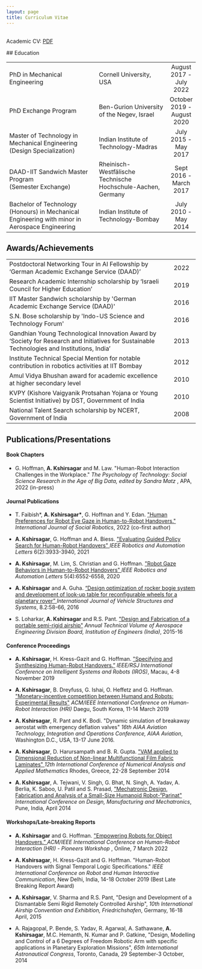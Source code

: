 ```yaml
---
layout: page
title: Curriculum Vitae
---
```

<p>
<!-- Inspiration:<em> Look at the sky. We are not alone. The whole universe is friendly to us and conspires only to give the best to those who dream and work. - A.P.J. Abdul Kalam</em> -->
<br>
Academic CV: <a href="/public/alap_kshirsagar_CV.pdf"> PDF </a>
</p>
## Education
<table>
<tr>
  <td>PhD in Mechanical Engineering </td>
  <td>Cornell University, USA</td>
  <td width="15%" align="center">August 2017 - <br> July 2022 </td>
</tr>
<tr>
  <td>PhD Exchange Program </td>
  <td>Ben-Gurion University of the Negev, Israel</td>
  <td width="15%" align="center">October 2019 - <br> August 2020 </td>
</tr>
 <tr>
   <td>Master of Technology in Mechanical Engineering <br>(Design Specialization) </td>
   <td>Indian Institute of Technology-Madras</td>
   <td width="15%" align="center">July 2015 - <br> May 2017 </td>
 </tr>
 <tr>
   <td>DAAD-IIT Sandwich Master Program <br >(Semester Exchange)</td>
   <td>Rheinisch-Westfälische Technische Hochschule-Aachen, Germany</td>
   <td align="center">Sept 2016 - <br>March 2017 </td>
 </tr>
 <tr>
   <td>Bachelor of Technology (Honours) in Mechanical Engineering with minor in Aerospace Engineering</td>
   <td>Indian Institute of Technology-Bombay</td>
   <td align="center">July 2010 - <br> May 2014 </td>
 </tr>
</table>

## Awards/Achievements
<table>
<tr>
  <td>Postdoctoral Networking Tour in AI Fellowship by ‘German Academic Exchange Service (DAAD)’ </td>
  <td width="15%" align="center">2022</td>
</tr>
<tr>
  <td>Research Academic Internship scholarship by ‘Israeli Council for Higher Education’ </td>
  <td width="15%" align="center">2019</td>
</tr>
 <tr>
   <td>IIT Master Sandwich scholarship by 'German Academic Exchange Service (DAAD)' </td>
   <td width="15%" align="center">2016</td>
 </tr>
 <tr>
   <td>S.N. Bose scholarship by 'Indo-US Science and Technology Forum'</td>
   <td align="center">2016</td>
 </tr>
 <tr>
   <td>Gandhian Young Technological Innovation Award by ‘Society for Research and Initiatives for Sustainable Technologies and Institutions, India’</td>
   <td align="center">2013</td>
 </tr>
 <tr>
   <td>Institute Technical Special Mention for notable contribution in robotics activities at IIT Bombay</td>
   <td align="center">2012 </td>
 </tr>
 <tr>
   <td>Amul Vidya Bhushan award for academic excellence at higher secondary level </td>
   <td align="center">2010</td>
 </tr>
 <tr>
   <td>KVPY (Kishore Vaigyanik Protsahan Yojana or Young Scientist Initiative) by DST, Government of India</td>
   <td align="center">2010 </td>
 </tr>
 <tr>
   <td>National Talent Search scholarship by NCERT, Government of India</td>
   <td align="center">2008 </td>
 </tr>
</table>


<!-- ## Research Experience
<table>
 <tr>
   <td>Master's Thesis, Institut für Getriebetechnik und Maschinendynamik, RWTH Aachen <br><em> Topic: iGPS based motion control of robotic manipulator using Robot Operating System (ROS) </em> </td>
   <td width="15%" align="center">Sept 2016 - <br>March 2017</td>
 </tr>
 <tr>
   <td>Visiting Student Researcher, Mechanical Systems Control Lab, UC Berkeley <br><em> Topic: Robotic manipulation of deformable objects </em></td>
   <td align="center">May 2016 - <br>July 2016</td>
 </tr>
 <tr>
   <td>Junior Research Fellow, Lighter-Than-Air Systerms Lab, IIT Bombay <br><em> Project-1 topic: Trajectory simulation of breakaway aerostat </em>
   <br><em> Project-2 topic: Development of a dismantle-able semi rigid airship </em></td>
   <td align="center">Sept 2014 - <br>June 2015 </td>
 </tr>
 <tr>
   <td>B.Tech. Project, Mechanical Engineering Department, IIT Bombay <br><em> Topic: Design Optimization and motion dynamics of Mobility System for Mars Rover </em></td>
   <td align="center">Aug 2013 - <br>Apr 2014 </td>
 </tr>
 <tr>
   <td>Undergraduate Research Intern, Nonlinear Multifunctional Composites Analysis and Design Lab, IISc Bangalore <br><em> Topic: Variational Asymptotic Method based modelling of Film-Fabric Laminates </em></td>
   <td align="center">May 2013 - <br>July 2013 </td>
 </tr>
 <tr>
   <td>Student Investigator, Rural Technology Advancement Group, IIT Bombay<br><em> Topic: Design of Fabric Cutting Machine for Mat-making Handlooms </em></td>
   <td align="center">Jan 2012 - <br>Nov 2013 </td>
 </tr>
</table> -->


## Publications/Presentations
#### Book Chapters
* G. Hoffman, <b>A. Kshirsagar</b> and M. Law. "Human-Robot Interaction Challenges in the Workplace." <i>The Psychology of Technology: Social Science Research in the Age of Big Data, edited by Sandra Matz </i>, APA, 2022 (in-press)

#### Journal Publications
* T. Faibish*, <b>A. Kshirsagar*</b>, G. Hoffman and Y. Edan. <a href = "https://link.springer.com/article/10.1007/s12369-021-00836-z"> "Human Preferences for Robot Eye Gaze in Human-to-Robot Handovers." </a> <i>International Journal of Social Robotics</i>, 2022 (co-first author)

* <b>A. Kshirsagar</b>, G. Hoffman and A. Biess. <a href ="https://ieeexplore.ieee.org/document/9381633"> "Evaluating Guided Policy Search for Human-Robot Handovers" </a> <i>IEEE Robotics and Automation Letters</i> 6(2):3933-3940, 2021

* <b>A. Kshirsagar</b>, M. Lim, S. Christian and G. Hoffman. <a href="https://ieeexplore.ieee.org/document/9165096"> "Robot Gaze Behaviors in Human-to-Robot Handovers" </a> <i>IEEE Robotics and Automation Letters</i> 5(4):6552-6558, 2020

* <b>A. Kshirsagar</b> and A. Guha. <a href="http://maftree.org/eja/index.php/ijvss/article/view/426"> “Design optimization of rocker bogie system and development of look-up table for reconfigurable wheels for a planetary rover” </a> <i>International Journal of Vehicle Structures and Systems</i>, 8.2:58-66, 2016

* S. Loharkar, <b>A. Kshirsagar</b> and R.S. Pant. <a href="https://www.ieindia.org/webui/ajax/Downloads/WebUI_PDF/Technical_Volume_Pdf/ATV_ASDB.pdf#page=47"> "Design and Fabrication of a portable semi-rigid airship"</a> <i>Annual Technical Volume of Aerospace Engineering Division Board, Institution of Engineers (India)</i>, 2015-16

#### Conference Proceedings
* <b>A. Kshirsagar</b>, H. Kress-Gazit and G. Hoffman. <a href="https://ieeexplore.ieee.org/document/8967709"> "Specifying and Synthesizing Human-Robot Handovers.”</a> <i>IEEE/RSJ International Conference on Intelligent Systems and Robots (IROS)</i>, Macau, 4-8 November 2019

* <b>A. Kshirsagar</b>, B. Dreyfuss, G. Ishai, O. Heffetz and G. Hoffman. <a href="https://ieeexplore.ieee.org/abstract/document/8673201"> "Monetary-incentive competition between Humand and Robots: Experimental Results"</a> <i> ACM/IEEE  International  Conference  on  Human-Robot Interaction (HRI)</i> Daegu, South Korea, 11-14 March 2019

* <b>A. Kshirsagar</b>, R. Pant and K. Bodi. <a> "Dynamic simulation of breakaway aerostat with emergency deflation valves" </a> <i>16th AIAA Aviation Technology, Integration and Operations Conference, AIAA Aviation</i>, Washington D.C., USA, 13-17 June 2016.

* <b>A. Kshirsagar</b>, D. Harursampath and B. R. Gupta. <a href="https://aip.scitation.org/doi/abs/10.1063/1.4912587"> "VAM applied to Dimensional Reduction of Non-linear Multifunctional Film Fabric Laminates" </a> <i> 12th International Conference of Numerical Analysis and Applied Mathematics</i> Rhodes, Greece, 22-28 September 2014

* <b>A. Kshirsagar</b>, A. Tejwani, V. Singh, G. Bhat, N. Singh, A. Yadav, A. Berlia, K. Saboo, U. Patil and S. Prasad, <a href="http://inpressco.com/special_edition/mechatronic-design-fabrication-and-analysis-of-a-small-size-humanoid-robot-parinat/"> "Mechatronic Design, Fabrication and Analysis of a Small-Size Humanoid Robot-“Parinat" </a> <i>International Conference on Design, Manufacturing and Mechatronics</i>, Pune, India, April 2014

#### Workshops/Late-breaking Reports
* <b>A. Kshirsagar</b> and G. Hoffman. <a href="https://dl.acm.org/doi/abs/10.5555/3523760.3523959"> "Empowering Robots for Object Handovers.” </a> <i>ACM/IEEE International Conference on Human-Robot Interaction (HRI) - Pioneers Workshop </i>, Online, 7 March 2022

* <b>A. Kshirsagar</b>, H. Kress-Gazit and G. Hoffman. "Human-Robot Handovers with Signal Temporal Logic Specifications." <i>IEEE International Conference on Robot and Human Interactive Communication</i>, New Delhi, India, 14-18 October 2019 (Best Late Breaking Report Award)

* <b>A. Kshirsagar</b>, V. Sharma and R.S. Pant, "Design and Development of a Dismantable Semi Rigid Remotely Controlled Airship", <i>10th International Airship Convention and Exhibition, Friedrichshafen</i>, Germany, 16-18 April, 2015

* A. Rajagopal, P. Bende, S. Yadav, R. Agarwal, A. Sathawane, <b>A. Kshirsagar</b>, M.C. Hemanth, N. Kumar and P. Gatkine, "Design, Modelling and Control of a 6 Degrees of Freedom Robotic Arm with specific applications in Planetary Exploration Missions", <i>65th International Astronautical Congress</i>, Toronto, Canada, 29 September-3 October, 2014

<!--
<p class="message">
  Hey there! This page is included as an example. Feel free to customize it for your own use upon downloading. Carry on!
</p>

In the novel, *The Strange Case of Dr. Jeykll and Mr. Hyde*, Mr. Poole is Dr. Jekyll's virtuous and loyal butler. Similarly, Poole is an upstanding and effective butler that helps you build Jekyll themes. It's made by [@mdo](https://twitter.com/mdo).

There are currently two themes built on Poole:

* [Hyde](http://hyde.getpoole.com)
* [Lanyon](http://lanyon.getpoole.com)

Learn more and contribute on [GitHub](https://github.com/poole).

## Setup

Some fun facts about the setup of this project include:

* Built for [Jekyll](http://jekyllrb.com)
* Developed on GitHub and hosted for free on [GitHub Pages](https://pages.github.com)
* Coded with [Sublime Text 2](http://sublimetext.com), an amazing code editor
* Designed and developed while listening to music like [Blood Bros Trilogy](https://soundcloud.com/maddecent/sets/blood-bros-series)

Have questions or suggestions? Feel free to [open an issue on GitHub](https://github.com/poole/issues/new) or [ask me on Twitter](https://twitter.com/mdo).

Thanks for reading!
-->
